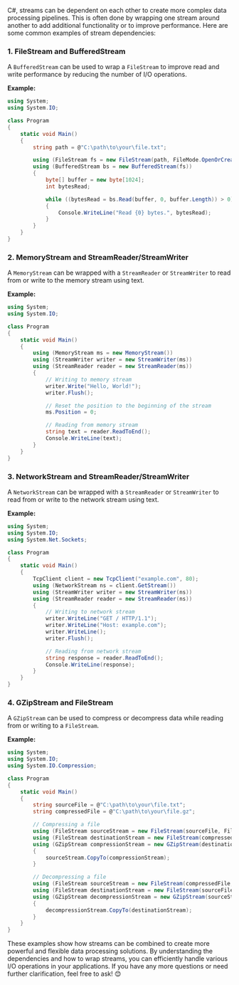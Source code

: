 C#, streams can be dependent on each other to create more complex data processing pipelines. This is often done by wrapping one stream around another to add additional functionality or to improve performance. Here are some common examples of stream dependencies:

### 1. **FileStream and BufferedStream**
A `BufferedStream` can be used to wrap a `FileStream` to improve read and write performance by reducing the number of I/O operations.

**Example:**
```csharp
using System;
using System.IO;

class Program
{
    static void Main()
    {
        string path = @"C:\path\to\your\file.txt";

        using (FileStream fs = new FileStream(path, FileMode.OpenOrCreate))
        using (BufferedStream bs = new BufferedStream(fs))
        {
            byte[] buffer = new byte[1024];
            int bytesRead;

            while ((bytesRead = bs.Read(buffer, 0, buffer.Length)) > 0)
            {
                Console.WriteLine("Read {0} bytes.", bytesRead);
            }
        }
    }
}
```

### 2. **MemoryStream and StreamReader/StreamWriter**
A `MemoryStream` can be wrapped with a `StreamReader` or `StreamWriter` to read from or write to the memory stream using text.

**Example:**
```csharp
using System;
using System.IO;

class Program
{
    static void Main()
    {
        using (MemoryStream ms = new MemoryStream())
        using (StreamWriter writer = new StreamWriter(ms))
        using (StreamReader reader = new StreamReader(ms))
        {
            // Writing to memory stream
            writer.Write("Hello, World!");
            writer.Flush();

            // Reset the position to the beginning of the stream
            ms.Position = 0;

            // Reading from memory stream
            string text = reader.ReadToEnd();
            Console.WriteLine(text);
        }
    }
}
```

### 3. **NetworkStream and StreamReader/StreamWriter**
A `NetworkStream` can be wrapped with a `StreamReader` or `StreamWriter` to read from or write to the network stream using text.

**Example:**
```csharp
using System;
using System.IO;
using System.Net.Sockets;

class Program
{
    static void Main()
    {
        TcpClient client = new TcpClient("example.com", 80);
        using (NetworkStream ns = client.GetStream())
        using (StreamWriter writer = new StreamWriter(ns))
        using (StreamReader reader = new StreamReader(ns))
        {
            // Writing to network stream
            writer.WriteLine("GET / HTTP/1.1");
            writer.WriteLine("Host: example.com");
            writer.WriteLine();
            writer.Flush();

            // Reading from network stream
            string response = reader.ReadToEnd();
            Console.WriteLine(response);
        }
    }
}
```

### 4. **GZipStream and FileStream**
A `GZipStream` can be used to compress or decompress data while reading from or writing to a `FileStream`.

**Example:**
```csharp
using System;
using System.IO;
using System.IO.Compression;

class Program
{
    static void Main()
    {
        string sourceFile = @"C:\path\to\your\file.txt";
        string compressedFile = @"C:\path\to\your\file.gz";

        // Compressing a file
        using (FileStream sourceStream = new FileStream(sourceFile, FileMode.OpenOrCreate))
        using (FileStream destinationStream = new FileStream(compressedFile, FileMode.Create))
        using (GZipStream compressionStream = new GZipStream(destinationStream, CompressionMode.Compress))
        {
            sourceStream.CopyTo(compressionStream);
        }

        // Decompressing a file
        using (FileStream sourceStream = new FileStream(compressedFile, FileMode.OpenOrCreate))
        using (FileStream destinationStream = new FileStream(sourceFile, FileMode.Create))
        using (GZipStream decompressionStream = new GZipStream(sourceStream, CompressionMode.Decompress))
        {
            decompressionStream.CopyTo(destinationStream);
        }
    }
}
```

These examples show how streams can be combined to create more powerful and flexible data processing solutions. By understanding the dependencies and how to wrap streams, you can efficiently handle various I/O operations in your applications. If you have any more questions or need further clarification, feel free to ask! 😊
